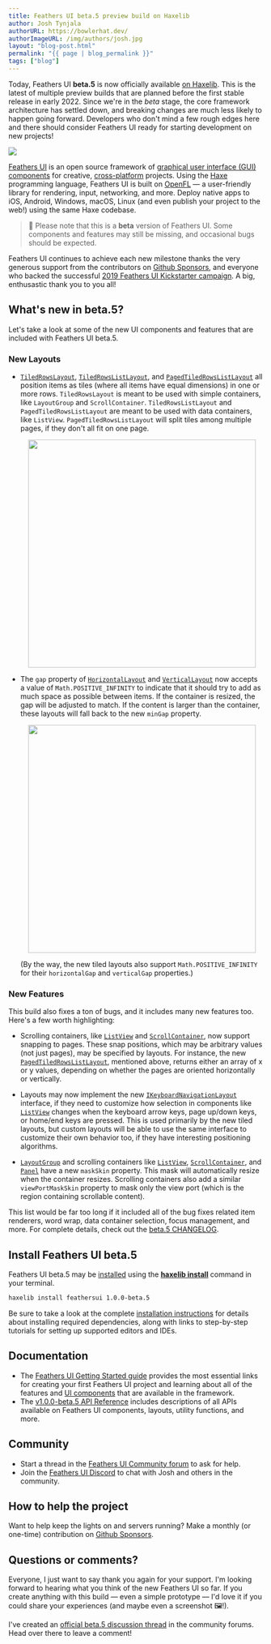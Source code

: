 ```yaml
---
title: Feathers UI beta.5 preview build on Haxelib
author: Josh Tynjala
authorURL: https://bowlerhat.dev/
authorImageURL: /img/authors/josh.jpg
layout: "blog-post.html"
permalink: "{{ page | blog_permalink }}"
tags: ["blog"]
---
```


Today, Feathers UI **beta.5** is now officially available [on Haxelib](https://lib.haxe.org/p/feathersui). This is the latest of multiple preview builds that are planned before the first stable release in early 2022. Since we're in the _beta_ stage, the core framework architecture has settled down, and breaking changes are much less likely to happen going forward. Developers who don't mind a few rough edges here and there should consider Feathers UI ready for starting development on new projects!

![](/blog/img/feathersui-beta-5.png)

[Feathers UI](https://feathersui.com/) is an open source framework of [graphical user interface (GUI) components](https://feathersui.com/learn/haxe-openfl/ui-components) for creative, [cross-platform](https://feathersui.com/cross-platform-guis/) projects. Using the [Haxe](https://haxe.org/) programming language, Feathers UI is built on [OpenFL](https://openfl.org/) — a user-friendly library for rendering, input, networking, and more. Deploy native apps to iOS, Android, Windows, macOS, Linux (and even publish your project to the web!) using the same Haxe codebase.

> 🚨 Please note that this is a **beta** version of Feathers UI. Some components and features may still be missing, and occasional bugs should be expected.

Feathers UI continues to achieve each new milestone thanks the very generous support from the contributors on [Github Sponsors](https://github.com/sponsors/joshtynjala), and everyone who backed the successful [2019 Feathers UI Kickstarter campaign](https://www.kickstarter.com/projects/feathersui/feathers-ui-cross-platform-components-for-haxe-and-openfl). A big, enthusastic thank you to you all!

## What's new in beta.5?

Let's take a look at some of the new UI components and features that are included with Feathers UI beta.5.

### New Layouts

- [`TiledRowsLayout`](https://feathersui.com/learn/haxe-openfl/tiled-rows-layout/), [`TiledRowsListLayout`](https://feathersui.com/learn/haxe-openfl/tiled-rows-list-layout/), and [`PagedTiledRowsListLayout`](https://feathersui.com/learn/haxe-openfl/paged-tiled-rows-list-layout/) all position items as tiles (where all items have equal dimensions) in one or more rows. `TiledRowsLayout` is meant to be used with simple containers, like `LayoutGroup` and `ScrollContainer`. `TiledRowsListLayout` and `PagedTiledRowsListLayout` are meant to be used with data containers, like `ListView`. `PagedTiledRowsListLayout` will split tiles among multiple pages, if they don't all fit on one page.

    <div style="text-align:center;"><a href="https://feathersui.com/learn/haxe-openfl/tiled-rows-layout/"><img src="/blog/img/beta-5-feathersui-tiled-rows-layout.png" style="width:450px"/></a></div>

- The `gap` property of [`HorizontalLayout`](https://feathersui.com/learn/haxe-openfl/horizontal-layout/) and [`VerticalLayout`](https://feathersui.com/learn/haxe-openfl/vertical-layout/) now accepts a value of `Math.POSITIVE_INFINITY` to indicate that it should try to add as much space as possible between items. If the container is resized, the gap will be adjusted to match. If the content is larger than the container, these layouts will fall back to the new `minGap` property.

    <div style="text-align:center;"><img src="/blog/img/beta-5-feathersui-flexible-gap.png" style="width:450px"></div>

  (By the way, the new tiled layouts also support `Math.POSITIVE_INFINITY` for their `horizontalGap` and `verticalGap` properties.)

### New Features

This build also fixes a ton of bugs, and it includes many new features too. Here's a few worth highlighting:

- Scrolling containers, like [`ListView`](https://feathersui.com/learn/haxe-openfl/list-view/) and [`ScrollContainer`](https://feathersui.com/learn/haxe-openfl/scroll-container/), now support snapping to pages. These snap positions, which may be arbitrary values (not just pages), may be specified by layouts. For instance, the new [`PagedTiledRowsListLayout`](https://api.feathersui.com/current/feathers/layout/PagedTiledRowsListLayout.html), mentioned above, returns either an array of x or y values, depending on whether the pages are oriented horizontally or vertically.

- Layouts may now implement the new [`IKeyboardNavigationLayout`](https://api.feathersui.com/current/feathers/layout/IKeyboardNavigationLayout.html) interface, if they need to customize how selection in components like [`ListView`](https://feathersui.com/learn/haxe-openfl/list-view/) changes when the keyboard arrow keys, page up/down keys, or home/end keys are pressed. This is used primarily by the new tiled layouts, but custom layouts will be able to use the same interface to customize their own behavior too, if they have interesting positioning algorithms.

- [`LayoutGroup`](https://feathersui.com/learn/haxe-openfl/layout-group/) and scrolling containers like [`ListView`](https://feathersui.com/learn/haxe-openfl/list-view/), [`ScrollContainer`](https://feathersui.com/learn/haxe-openfl/scroll-container/), and [`Panel`](https://feathersui.com/learn/haxe-openfl/panel/) have a new `maskSkin` property. This mask will automatically resize when the container resizes. Scrolling containers also add a similar `viewPortMaskSkin` property to mask only the view port (which is the region containing scrollable content).

This list would be far too long if it included all of the bug fixes related item renderers, word wrap, data container selection, focus management, and more. For complete details, check out the [beta.5 CHANGELOG](https://github.com/feathersui/feathersui-openfl/blob/v1.0.0-beta.5/CHANGELOG.md).

## Install Feathers UI beta.5

Feathers UI beta.5 may be [installed](https://feathersui.com/learn/haxe-openfl/installation) using the [**haxelib install**](https://lib.haxe.org/documentation/using-haxelib/#install) command in your terminal.

```sh
haxelib install feathersui 1.0.0-beta.5
```

Be sure to take a look at the complete [installation instructions](https://feathersui.com/learn/haxe-openfl/installation) for details about installing required dependencies, along with links to step-by-step tutorials for setting up supported editors and IDEs.

## Documentation

- The [Feathers UI Getting Started guide](https://feathersui.com/learn/haxe-openfl/getting-started) provides the most essential links for creating your first Feathers UI project and learning about all of the features and [UI components](https://feathersui.com/learn/haxe-openfl/ui-components) that are available in the framework.
- The [v1.0.0-beta.5 API Reference](https://api.feathersui.com/v1.0.0-beta.5/) includes descriptions of all APIs available on Feathers UI components, layouts, utility functions, and more.

## Community

- Start a thread in the [Feathers UI Community forum](https://community.feathersui.com/) to ask for help.
- Join the [Feathers UI Discord](https://discord.feathersui.com/) to chat with Josh and others in the community.

## How to help the project

Want to help keep the lights on and servers running? Make a monthly (or one-time) contribution on [Github Sponsors](https://github.com/sponsors/joshtynjala).

## Questions or comments?

Everyone, I just want to say thank you again for your support. I'm looking forward to hearing what you think of the new Feathers UI so far. If you create anything with this build — even a simple prototype — I'd love it if you could share your experiences (and maybe even a screenshot 🖼!).

I've created an [official beta.5 discussion thread](https://community.feathersui.com/d/65-feathers-ui-beta5-preview-build-on-haxelib) in the community forums. Head over there to leave a comment!
